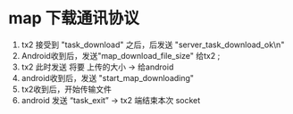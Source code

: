 # map 下载通讯协议

1. tx2 接受到  "task_download"  之后，后发送  "server_task_download_ok\n"
2. Android收到后，发送"map_download_file_size"  给tx2 ;
3. tx2 此时发送 将要 上传的大小  -> 给android
4. android收到后，发送 "start_map_downloading"
5. tx2收到后，开始传输文件
6. android 发送 “task_exit” -> tx2 端结束本次 socket 

